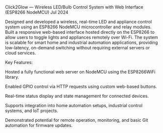 Click2Glow — Wireless LED/Bulb Control System with Web Interface (ESP8266 NodeMCU)
Jul 2024

Designed and developed a wireless, real-time LED and appliance control system using an ESP8266 NodeMCU microcontroller and relay modules. Built a responsive web-based interface hosted directly on the ESP8266 to allow users to toggle lights and appliances remotely over Wi-Fi. The system is scalable for smart home and industrial automation applications, providing low-latency, on-demand switching without requiring external servers or cloud services.

Key Features:

Hosted a fully functional web server on NodeMCU using the ESP8266WiFi library.

Enabled GPIO control via HTTP requests using custom web-based buttons.

Real-time status display and state management for connected devices.

Supports integration into home automation setups, industrial control systems, and IoT projects.

Demonstrated potential for remote operation, monitoring, and basic Git automation for firmware updates.